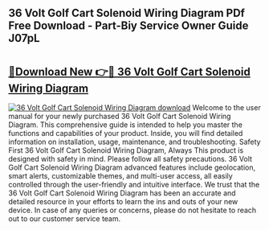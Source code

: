 ## 36 Volt Golf Cart Solenoid Wiring Diagram PDf Free Download - Part-Biy Service Owner Guide J07pL

# <h2><a href="http://dfk716.blite.top/?on=36+Volt+Golf+Cart+Solenoid+Wiring+Diagram">🔗Download New 👉🔴 36 Volt Golf Cart Solenoid Wiring Diagram</a></h2>

[![36 Volt Golf Cart Solenoid Wiring Diagram download](https://i.imgur.com/lujVjoI.png)](http://dfk716.blite.top/?on=36+Volt+Golf+Cart+Solenoid+Wiring+Diagram)
Welcome to the user manual for your newly purchased 36 Volt Golf Cart Solenoid Wiring Diagram. This comprehensive guide is intended to help you master the functions and capabilities of your product. Inside, you will find detailed information on installation, usage, maintenance, and troubleshooting. Safety First 36 Volt Golf Cart Solenoid Wiring Diagram, Always This product is designed with safety in mind. Please follow all safety precautions. 36 Volt Golf Cart Solenoid Wiring Diagram advanced features include geolocation, smart alerts, customizable themes, and multi-user access, all easily controlled through the user-friendly and intuitive interface. We trust that the 36 Volt Golf Cart Solenoid Wiring Diagram has been an accurate and detailed resource in your efforts to learn the ins and outs of your new device. In case of any queries or concerns, please do not hesitate to reach out to our customer service team.
